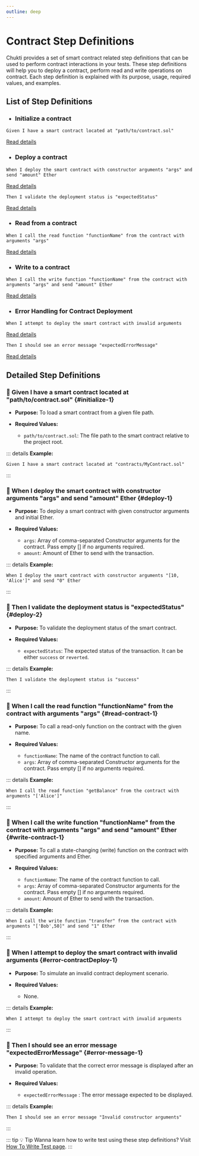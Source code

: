 ```yaml
---
outline: deep
---
```

# Contract Step Definitions

Chukti provides a set of smart contract related step definitions that can be used to perform contract interactions in your tests. These step definitions will help you to deploy a contract, perform read and write operations on contract. Each step definition is explained with its purpose, usage, required values, and examples.

## List of Step Definitions

- ### Initialize a contract
```gherkin
Given I have a smart contract located at "path/to/contract.sol"
```
[Read details](#initialize-1)

- ### Deploy a contract
```gherkin
When I deploy the smart contract with constructor arguments "args" and send "amount" Ether
```
[Read details](#deploy-1)

```gherkin
Then I validate the deployment status is "expectedStatus"
```
[Read details](#deploy-2)

- ### Read from a contract
```gherkin
When I call the read function "functionName" from the contract with arguments "args"
```
[Read details](#read-contract-1)

- ### Write to a contract
```gherkin
When I call the write function "functionName" from the contract with arguments "args" and send "amount" Ether
```
[Read details](#write-contract-1)

- ### Error Handling for Contract Deployment
```gherkin
When I attempt to deploy the smart contract with invalid arguments
```
[Read details](#error-contractDeploy-1)

```gherkin
Then I should see an error message "expectedErrorMessage"
```
[Read details](#error-message-1)

## Detailed Step Definitions

### :rocket: Given I have a smart contract located at "path/to/contract.sol" {#initialize-1}

- **Purpose:**
To load a smart contract from a given file path.

- **Required Values:**
    - `path/to/contract.sol`: The file path to the smart contract relative to the project root.

::: details **Example:**
```gherkin
Given I have a smart contract located at "contracts/MyContract.sol"
```
:::

### :rocket: When I deploy the smart contract with constructor arguments "args" and send "amount" Ether {#deploy-1}

- **Purpose:**
To deploy a smart contract with given constructor arguments and initial Ether.

- **Required Values:**
    - `args`: Array of comma-separated Constructor arguments for the contract. Pass empty [] if no arguments required.
    - `amount`: Amount of Ether to send with the transaction.

::: details **Example:**
```gherkin
When I deploy the smart contract with constructor arguments "[10, 'Alice']" and send "0" Ether
```
:::

### :rocket: Then I validate the deployment status is "expectedStatus" {#deploy-2}

- **Purpose:**
To validate the deployment status of the smart contract.

- **Required Values:**
    - `expectedStatus`: The expected status of the transaction. It can be either `success` or `reverted`.

::: details **Example:**
```gherkin
Then I validate the deployment status is "success"
```
:::

### :rocket: When I call the read function "functionName" from the contract with arguments "args" {#read-contract-1}

- **Purpose:**
To call a read-only function on the contract with the given name.

- **Required Values:**
    - `functionName`: The name of the contract function to call.
    - `args`: Array of comma-separated Constructor arguments for the contract. Pass empty [] if no arguments required.

::: details **Example:**
```gherkin
When I call the read function "getBalance" from the contract with arguments "['Alice']"
```
:::

### :rocket: When I call the write function "functionName" from the contract with arguments "args" and send "amount" Ether {#write-contract-1}

- **Purpose:**
To call a state-changing (write) function on the contract with specified arguments and Ether.

- **Required Values:**
    - `functionName`: The name of the contract function to call.
    - `args`: Array of comma-separated Constructor arguments for the contract. Pass empty [] if no arguments required.
    - `amount`: Amount of Ether to send with the transaction.

::: details **Example:**
```gherkin
When I call the write function "transfer" from the contract with arguments "['Bob',50]" and send "1" Ether
```
:::

### :rocket: When I attempt to deploy the smart contract with invalid arguments {#error-contractDeploy-1}

- **Purpose:**
To simulate an invalid contract deployment scenario.

- **Required Values:**
    - None.

::: details **Example:**
```gherkin
When I attempt to deploy the smart contract with invalid arguments
```
:::

### :rocket: Then I should see an error message "expectedErrorMessage" {#error-message-1}

- **Purpose:**
To validate that the correct error message is displayed after an invalid operation.

- **Required Values:**
    - ```expectedErrorMessage``` : The error message expected to be displayed.

::: details **Example:**
```gherkin
Then I should see an error message "Invalid constructor arguments"
```
:::


::: tip :bulb: Tip
Wanna learn how to write test using these step definitions? Visit [How To Write Test page](/guide/how-to-write-test).
:::